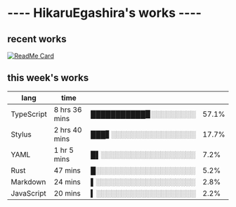 # ---- HikaruEgashira's works ----

## recent works

[![ReadMe Card](https://github-readme-stats.vercel.app/api/pin/?username=twin-te&repo=twinte-front)](https://github.com/twin-te/twinte-front)

## this week's works

| lang        | time           |                       |        |
| ----------- | -------------- | --------------------- | ------ |
| TypeScript  | 8 hrs 36 mins  | ███████████▉░░░░░░░░░ |  57.1% |
| Stylus      | 2 hrs 40 mins  | ███▋░░░░░░░░░░░░░░░░░ |  17.7% |
| YAML        | 1 hr 5 mins    | █▌░░░░░░░░░░░░░░░░░░░ |   7.2% |
| Rust        | 47 mins        | █░░░░░░░░░░░░░░░░░░░░ |   5.2% |
| Markdown    | 24 mins        | ▌░░░░░░░░░░░░░░░░░░░░ |   2.8% |
| JavaScript  | 20 mins        | ▍░░░░░░░░░░░░░░░░░░░░ |   2.2% |
